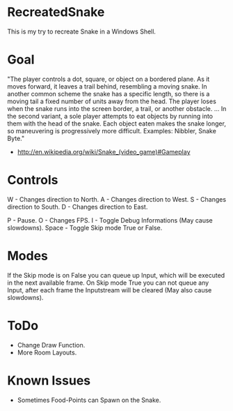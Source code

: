 # RecreatedSnake
This is my try to recreate Snake in a Windows Shell. 

# Goal
"The player controls a dot, square, or object on a bordered plane. As it moves forward, it leaves a trail behind, resembling a moving snake. In another common scheme the snake has a specific length, so there is a moving tail a fixed number of units away from the head. The player loses when the snake runs into the screen border, a trail, or another obstacle.
...
In the second variant, a sole player attempts to eat objects by running into them with the head of the snake. Each object eaten makes the snake longer, so maneuvering is progressively more difficult. Examples: Nibbler, Snake Byte."
- http://en.wikipedia.org/wiki/Snake_(video_game)#Gameplay

# Controls  
W - Changes direction to North.
A - Changes direction to West.
S - Changes direction to South.
D -  Changes direction to East.

P - Pause.
O - Changes FPS.
I - Toggle Debug Informations (May cause slowdowns).
Space - Toggle Skip mode True or False.

# Modes
If the Skip mode is on False you can queue up Input, which will be executed in the next available frame.
On Skip mode True you can not queue any Input, after each frame the Inputstream will be cleared (May also cause slowdowns).

# ToDo
- Change Draw Function.
- More Room Layouts.

# Known Issues
- Sometimes Food-Points can Spawn on the Snake.
